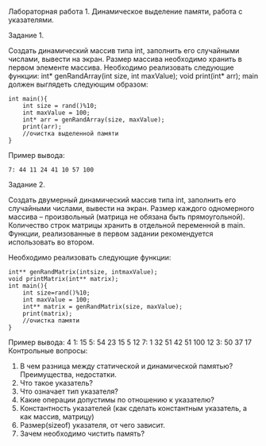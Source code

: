 Лабораторная работа 1. Динамическое выделение памяти, работа с указателями.

Задание 1.

Создать динамический массив типа int, заполнить его случайными числами, вывести на экран. Размер массива необходимо хранить в первом элементе массива. 
Необходимо реализовать следующие функции:
int* genRandArray(int size, int maxValue);
void print(int* arr);
main должен выглядеть следующим образом:

	int main(){
		int size = rand()%10;
		int maxValue = 100;
		int* arr = genRandArray(size, maxValue);
		print(arr);
		//очистка выделенной памяти
	}
	
Пример вывода:

	7: 44 11 24 41 10 57 100
	
Задание 2.

Создать двумерный динамический массив типа int, заполнить его случайными числами, вывести на экран. Размер каждого одномерного массива – произвольный (матрица не обязана быть прямоугольной). Количество строк матрицы хранить в отдельной переменной в main. 
Функции, реализованные в первом задании рекомендуется использовать во втором.

Необходимо реализовать следующие функции:

	int** genRandMatrix(intsize, intmaxValue);
	void printMatrix(int** matrix);
	int main(){
		int size=rand()%10;
		int maxValue = 100;
		int** matrix = genRandMatrix(size, maxValue);
		print(matrix);
		//очистка памяти
	}
Пример вывода:
	4
	1: 15
	5: 54 23 15 5 12
	7: 1 32 51 42 51 100 12
	3: 50 37 17 
Контрольные вопросы:

1.	В чем разница между статической и динамической памятью? Преимущества, недостатки.
2.	Что такое указатель?
3.	Что означает тип указателя?
4.	Какие операции допустимы по отношению к указателю?
5.	Константность указателей (как сделать константным указатель, а как массив, матрицу)
6.	Размер(sizeof) указателя, от чего зависит.
7.	Зачем необходимо чистить память?
